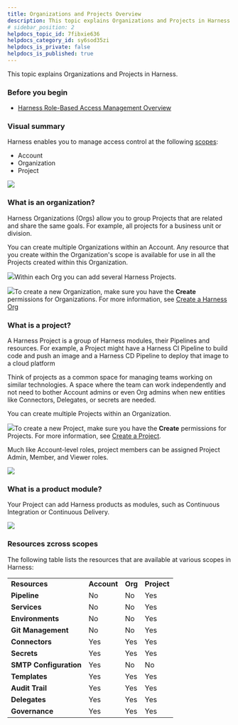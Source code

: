 ```yaml
---
title: Organizations and Projects Overview
description: This topic explains Organizations and Projects in Harness. In this topic --  Before You Begin. Visual Summary. What is an Organization?. What is a Project?. What is a Product Module?. Resources Across S…
# sidebar_position: 2
helpdocs_topic_id: 7fibxie636
helpdocs_category_id: sy6sod35zi
helpdocs_is_private: false
helpdocs_is_published: true
---
```


This topic explains Organizations and Projects in Harness.

### Before you begin

* [Harness Role-Based Access Management Overview](../4_Role-Based-Access-Control/1-rbac-in-harness.md)

### Visual summary

Harness enables you to manage access control at the following [scopes](../4_Role-Based-Access-Control/rbac-in-harness.md#rbac-scope):

* Account
* Organization
* Project

![](https://files.helpdocs.io/i5nl071jo5/articles/7fibxie636/1649088377739/screenshot-2022-04-04-at-9-35-28-pm.png)
### What is an organization?

Harness Organizations (Orgs) allow you to group Projects that are related and share the same goals. For example, all projects for a business unit or division.

You can create multiple Organizations within an Account. Any resource that you create within the Organization's scope is available for use in all the Projects created within this Organization.

![](https://files.helpdocs.io/i5nl071jo5/articles/7fibxie636/1649226361483/screenshot-2022-04-06-at-11-55-26-am.png)Within each Org you can add several Harness Projects.

![](https://files.helpdocs.io/i5nl071jo5/articles/7fibxie636/1649227493167/screenshot-2022-04-06-at-12-14-09-pm.png)To create a new Organization, make sure you have the **Create** permissions for Organizations. For more information, see [Create a Harness Org](../1_Organizations-and-Projects/2-create-an-organization.md#step-1-create-a-harness-org)
### What is a project?

A Harness Project is a group of Harness modules, their Pipelines and resources. For example, a Project might have a Harness CI Pipeline to build code and push an image and a Harness CD Pipeline to deploy that image to a cloud platform

Think of projects as a common space for managing teams working on similar technologies. A space where the team can work independently and not need to bother Account admins or even Org admins when new entities like Connectors, Delegates, or secrets are needed.

You can create multiple Projects within an Organization.

![](https://files.helpdocs.io/i5nl071jo5/articles/7fibxie636/1649229495089/screenshot-2022-04-06-at-12-14-09-pm.png)To create a new Project, make sure you have the **Create** permissions for Projects. For more information, see [Create a Project](../1_Organizations-and-Projects/2-create-an-organization.md#step_3_create_a_project).

Much like Account-level roles, project members can be assigned Project Admin, Member, and Viewer roles.

![](https://files.helpdocs.io/i5nl071jo5/articles/7fibxie636/1649229957368/screenshot-2022-04-06-at-12-54-00-pm.png)
### What is a product module?

Your Project can add Harness products as modules, such as Continuous Integration or Continuous Delivery.

![](https://files.helpdocs.io/i5nl071jo5/articles/7fibxie636/1649230034650/screenshot-2022-04-06-at-12-56-28-pm.png)
### Resources zcross scopes

The following table lists the resources that are available at various scopes in Harness:



|  |  |  |  |
| --- | --- | --- | --- |
| **Resources** | **Account** | **Org** | **Project** |
| **Pipeline** | No | No | Yes |
| **Services** | No | No | Yes |
| **Environments** | No | No | Yes |
| **Git Management** | No | No | Yes |
| **Connectors** | Yes | Yes | Yes |
| **Secrets** | Yes | Yes | Yes |
| **SMTP Configuration** | Yes | No | No |
| **Templates** | Yes | Yes | Yes |
| **Audit Trail** | Yes | Yes | Yes |
| **Delegates** | Yes | Yes | Yes |
| **Governance** | Yes | Yes | Yes |

